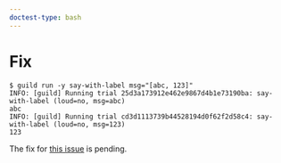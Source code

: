 ```yaml
---
doctest-type: bash
---
```


# Fix

    $ guild run -y say-with-label msg="[abc, 123]"
    INFO: [guild] Running trial 25d3a173912e462e9867d4b1e73190ba: say-with-label (loud=no, msg=abc)
    abc
    INFO: [guild] Running trial cd3d1113739b44528194d0f62f2d58c4: say-with-label (loud=no, msg=123)
    123

The fix for [this issue](https://github.com/guildai/guildai/issues/368) is pending.

